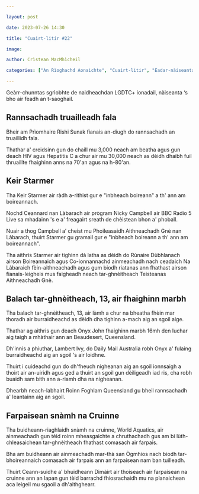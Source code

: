 ```yaml
---

layout: post

date: 2023-07-26 14:30

title: "Cuairt-litir #22"

image:

author: Crìstean MacMhìcheil

categories: ["An Rìoghachd Aonaichte", "Cuairt-litir", "Eadar-nàiseanta", "Foghlam", "Lagh", "Poileataigs", "Slàinte", "Spòrs"]

---
```


Geàrr-chunntas sgrìobhte de naidheachdan LGDTC+ ionadail, nàiseanta ‘s bho air feadh an t-saoghail.

## Rannsachadh truailleadh fala

Bheir am Prìomhaire Rishi Sunak fianais an-diugh do rannsachadh an truaillidh fala.

Thathar a' creidsinn gun do chaill mu 3,000 neach am beatha agus gun deach HIV agus Hepatitis C a chur air mu 30,000 neach as dèidh dhaibh fuil thruaillte fhaighinn anns na 70'an agus na h-80'an.

## Keir Starmer

Tha Keir Starmer air ràdh a-rithist gur e "inbheach boireann" a th' ann am boireannach.

Nochd Ceannard nan Làbarach air prògram Nicky Campbell air BBC Radio 5 Live sa mhadainn 's e a' freagairt sreath de chèistean bhon a' phoball.

Nuair a thog Campbell a’ cheist mu Phoileasaidh Aithneachadh Gnè nan Làbarach, thuirt Starmer gu gramail gur e "inbheach boireann a th' ann am boireannach".

Tha aithris Starmer air tighinn dà latha as dèidh do Rùnaire Dùbhlanach airson Boireannaich agus Co-ionnannachd ainmeachadh nach ceadaich Na Làbaraich fèin-aithneachadh agus gum biodh riatanas ann fhathast airson fianais-leigheis mus faigheadh neach tar-ghnèitheach Teisteanas Aithneachadh Gnè.

## Balach tar-ghnèitheach, 13, air fhaighinn marbh

Tha balach tar-ghnèitheach, 13, air làmh a chur na bheatha fhèin mar thoradh air burraidheachd as dèidh dha tighinn a-mach aig an sgoil aige.

Thathar ag aithris gun deach Onyx John fhaighinn marbh 16mh den Iuchar aig taigh a mhàthair ann an Beaudesert, Queensland.

Dh'innis a phiuthar, Lambert Ivy, do Daily Mail Australia robh Onyx a' fulaing burraidheachd aig an sgoil 's air loidhne.

Thuirt i cuideachd gun do dh'fheuch nigheanan aig an sgoil ionnsaigh a thoirt air an-uiridh agus ged a thuirt an sgoil gun dèiligeadh iad ris, cha robh buaidh sam bith ann a-riamh dha na nigheanan.

Dhearbh neach-labhairt Roinn Foghlam Queensland gu bheil rannsachadh a' leantainn aig an sgoil.

## Farpaisean snàmh na Cruinne

Tha buidheann-riaghlaidh snàmh na cruinne, World Aquatics, air ainmeachadh gun tèid roinn mheasgaichte a chruthachadh gus am bi lùth-chleasaichean tar-ghnèitheach fhathast comasach air farpais.

Bha am buidheann air ainmeachadh mar-thà san Ògmhios nach biodh tar-bhoireannaich comasach air farpais ann an farpaisean nam ban tuilleadh.

Thuirt Ceann-suidhe a' bhuidheann Dimàirt air thoiseach air farpaisean na cruinne ann an Iapan gun tèid barrachd fhiosrachaidh mu na planaichean aca leigeil mu sgaoil a dh'aithghearr.
